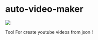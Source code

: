 # auto-video-maker
![](https://user-images.githubusercontent.com/86577022/222952943-c6f341c4-d972-4bb2-9158-62b439519b95.png)

Tool For create youtube videos from json !
